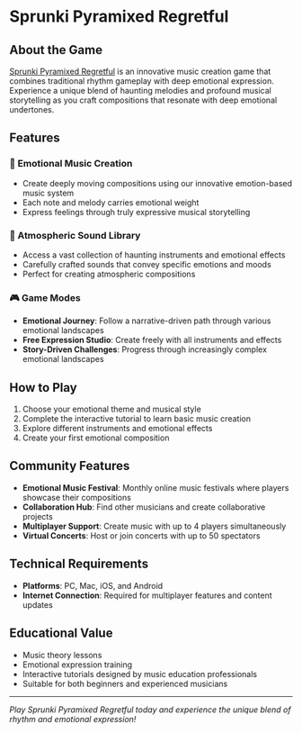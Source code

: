 # Sprunki Pyramixed Regretful

## About the Game

[Sprunki Pyramixed Regretful](http://sprunkiretake.io/games/sprunki-pyramixed-regretful) is an innovative music creation game that combines traditional rhythm gameplay with deep emotional expression. Experience a unique blend of haunting melodies and profound musical storytelling as you craft compositions that resonate with deep emotional undertones.

## Features

### 🎵 Emotional Music Creation
- Create deeply moving compositions using our innovative emotion-based music system
- Each note and melody carries emotional weight
- Express feelings through truly expressive musical storytelling

### 🎼 Atmospheric Sound Library
- Access a vast collection of haunting instruments and emotional effects
- Carefully crafted sounds that convey specific emotions and moods
- Perfect for creating atmospheric compositions

### 🎮 Game Modes
- **Emotional Journey**: Follow a narrative-driven path through various emotional landscapes
- **Free Expression Studio**: Create freely with all instruments and effects
- **Story-Driven Challenges**: Progress through increasingly complex emotional landscapes

## How to Play

1. Choose your emotional theme and musical style
2. Complete the interactive tutorial to learn basic music creation
3. Explore different instruments and emotional effects
4. Create your first emotional composition

## Community Features

- **Emotional Music Festival**: Monthly online music festivals where players showcase their compositions
- **Collaboration Hub**: Find other musicians and create collaborative projects
- **Multiplayer Support**: Create music with up to 4 players simultaneously
- **Virtual Concerts**: Host or join concerts with up to 50 spectators

## Technical Requirements

- **Platforms**: PC, Mac, iOS, and Android
- **Internet Connection**: Required for multiplayer features and content updates

## Educational Value

- Music theory lessons
- Emotional expression training
- Interactive tutorials designed by music education professionals
- Suitable for both beginners and experienced musicians


---

*Play Sprunki Pyramixed Regretful today and experience the unique blend of rhythm and emotional expression!*
